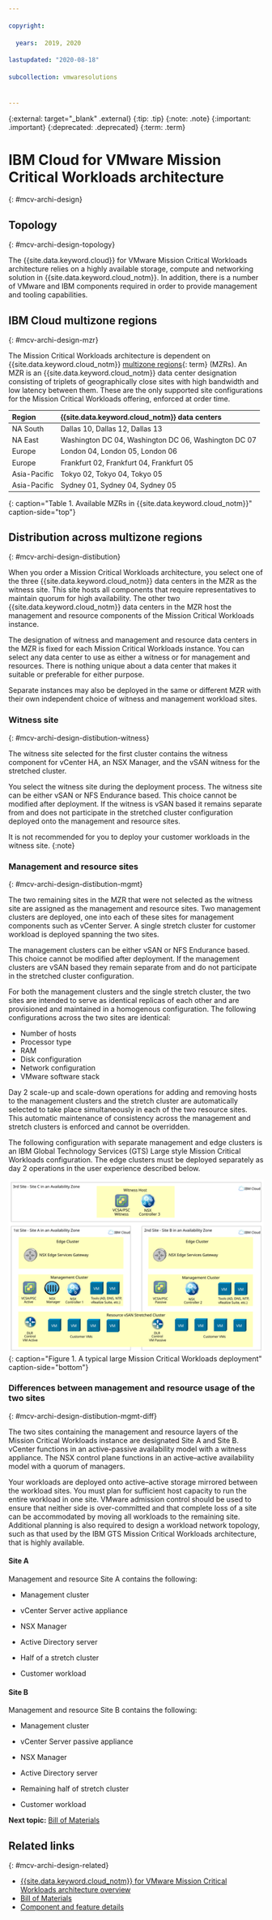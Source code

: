 ```yaml
---

copyright:

  years:  2019, 2020

lastupdated: "2020-08-18"

subcollection: vmwaresolutions


---
```


{:external: target="_blank" .external}
{:tip: .tip}
{:note: .note}
{:important: .important}
{:deprecated: .deprecated}
{:term: .term}

# IBM Cloud for VMware Mission Critical Workloads architecture
{: #mcv-archi-design}

## Topology
{: #mcv-archi-design-topology}

The {{site.data.keyword.cloud}} for VMware Mission Critical Workloads architecture relies on a highly available storage, compute and networking solution in {{site.data.keyword.cloud_notm}}. In addition, there is a number of VMware and IBM components required in order to provide management and tooling capabilities.

## IBM Cloud multizone regions
{: #mcv-archi-design-mzr}

The Mission Critical Workloads architecture is dependent on {{site.data.keyword.cloud_notm}} [multizone regions](#x9774820){: term} (MZRs). An MZR is an {{site.data.keyword.cloud_notm}} data center designation consisting of triplets of geographically close sites with high bandwidth and low latency between them. These are the only supported site configurations for the Mission Critical Workloads offering, enforced at order time.

| Region        | {{site.data.keyword.cloud_notm}} data centers |
|:------------- |:------------- |
| NA South | Dallas 10, Dallas 12, Dallas 13 |
| NA East | Washington DC 04, Washington DC 06, Washington DC 07 |
| Europe | London 04, London 05, London 06 |
| Europe | Frankfurt 02, Frankfurt 04, Frankfurt 05 |
| Asia-Pacific | Tokyo 02, Tokyo 04, Tokyo 05 |
| Asia-Pacific | Sydney 01, Sydney 04, Sydney 05 |
{: caption="Table 1. Available MZRs in {{site.data.keyword.cloud_notm}}" caption-side="top"}

## Distribution across multizone regions
{: #mcv-archi-design-distibution}

When you order a Mission Critical Workloads architecture, you select one of the three {{site.data.keyword.cloud_notm}} data centers in the MZR as the witness site. This site hosts all components that require representatives to maintain quorum for high availability. The other two {{site.data.keyword.cloud_notm}} data centers in the MZR host the management and resource components of the Mission Critical Workloads instance.

The designation of witness and management and resource data centers in the MZR is fixed for each Mission Critical Workloads instance. You can select any data center to use as either a witness or for management and resources. There is nothing unique about a data center that makes it suitable or preferable for either purpose.

Separate instances may also be deployed in the same or different MZR with their own independent choice of witness and management workload sites.

### Witness site
{: #mcv-archi-design-distibution-witness}

The witness site selected for the first cluster contains the witness component for vCenter HA, an NSX Manager, and the vSAN witness for the stretched cluster.

You select the witness site during the deployment process. The witness site can be either vSAN or NFS Endurance based. This choice cannot be modified after deployment. If the witness is vSAN based it remains separate from and does not participate in the stretched cluster configuration deployed onto the management and resource sites.

It is not recommended for you to deploy your customer workloads in the witness site.
{:note}

### Management and resource sites
{: #mcv-archi-design-distibution-mgmt}

The two remaining sites in the MZR that were not selected as the witness site are assigned as the management and resource sites. Two management clusters are deployed, one into each of these sites for management components such as vCenter Server. A single stretch cluster for customer workload is deployed spanning the two sites.

The management clusters can be either vSAN or NFS Endurance based. This choice cannot be modified after deployment. If the management clusters are vSAN based they remain separate from and do not participate in the stretched cluster configuration.

For both the management clusters and the single stretch cluster, the two sites are intended to serve as identical replicas of each other and are provisioned and maintained in a homogenous configuration. The following configurations across the two sites are identical:

* Number of hosts
* Processor type
* RAM
* Disk configuration
* Network configuration
* VMware software stack

Day 2 scale-up and scale-down operations for adding and removing hosts to the management clusters and the stretch cluster are automatically selected to take place simultaneously in each of the two resource sites. This automatic maintenance of consistency across the management and stretch clusters is enforced and cannot be overridden.

The following configuration with separate management and edge clusters is an IBM Global Technology Services (GTS) Large style Mission Critical Workloads configuration. The edge clusters must be deployed separately as day 2 operations in the user experience described below.

![A typical large Mission Critical Workloads deployment](../../images/mcv-lg-config.svg "A typical large Mission Critical Workloads deployment"){: caption="Figure 1. A typical large Mission Critical Workloads deployment" caption-side="bottom"}

### Differences between management and resource usage of the two sites
{: #mcv-archi-design-distibution-mgmt-diff}

The two sites containing the management and resource layers of the Mission Critical Workloads instance are designated Site A and Site B.
vCenter functions in an active-passive availability model with a witness appliance. The NSX control plane functions in an active–active availability model with a quorum of managers.

Your workloads are deployed onto active–active storage mirrored between the workload sites. You must plan for sufficient host capacity to run the entire workload in one site. VMware admission control should be used to ensure that neither side is over-committed and that complete loss of a site can be accommodated by moving all workloads to the remaining site. Additional planning is also required to design a workload network topology, such as that used by the IBM GTS Mission Critical Workloads architecture, that is highly available.

#### Site A

Management and resource Site A contains the following:

*	Management cluster
  * vCenter Server active appliance
  * NSX Manager
  * Active Directory server

*	Half of a stretch cluster
  * Customer workload

#### Site B

Management and resource Site B contains the following:

*	Management cluster
  * vCenter Server passive appliance
  * NSX Manager
  * Active Directory server

*	Remaining half of stretch cluster
  * Customer workload

**Next topic:** [Bill of Materials](/docs/vmwaresolutions?topic=vmwaresolutions-mcv-archi-bom)

## Related links
{: #mcv-archi-design-related}

* [{{site.data.keyword.cloud_notm}} for VMware Mission Critical Workloads architecture overview](/docs/vmwaresolutions?topic=vmwaresolutions-mcv-archi-overview)
* [Bill of Materials](/docs/vmwaresolutions?topic=vmwaresolutions-mcv-archi-bom)
* [Component and feature details](/docs/vmwaresolutions?topic=vmwaresolutions-mcv-archi-comp)
